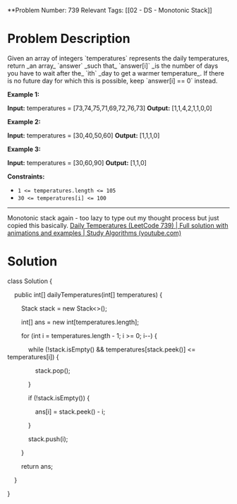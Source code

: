
**Problem Number: 739
Relevant Tags: [[02 - DS - Monotonic Stack]]
<h1> Problem Description </h1>
Given an array of integers `temperatures` represents the daily temperatures, return _an array_ `answer` _such that_ `answer[i]` _is the number of days you have to wait after the_ `ith` _day to get a warmer temperature_. If there is no future day for which this is possible, keep `answer[i] == 0` instead.

**Example 1:**

**Input:** temperatures = [73,74,75,71,69,72,76,73]
**Output:** [1,1,4,2,1,1,0,0]

**Example 2:**

**Input:** temperatures = [30,40,50,60]
**Output:** [1,1,1,0]

**Example 3:**

**Input:** temperatures = [30,60,90]
**Output:** [1,1,0]

**Constraints:**

- `1 <= temperatures.length <= 105`
- `30 <= temperatures[i] <= 100`

-----
Monotonic stack again - too lazy to type out my thought process but just copied this basically.
[Daily Temperatures (LeetCode 739) | Full solution with animations and examples | Study Algorithms (youtube.com)](https://www.youtube.com/watch?v=ekFs9Nb2RNQ)

<h1> Solution </h1>
class Solution {

    public int[] dailyTemperatures(int[] temperatures) {

        Stack<Integer> stack = new Stack<>();

        int[] ans = new int[temperatures.length];

  

        for (int i = temperatures.length - 1; i >= 0; i--) {

  

            while (!stack.isEmpty() && temperatures[stack.peek()] <= temperatures[i]) {

                stack.pop();

            }

  
  

            if (!stack.isEmpty()) {

                ans[i] = stack.peek() - i;

            }

  

            stack.push(i);

        }

  

        return ans;

    }

}